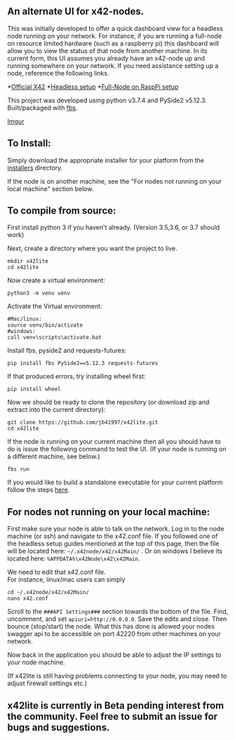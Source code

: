 ## An alternate UI for x42-nodes.  

This was initially developed to offer a quick dashboard view for a headless node running on your network.  For instance, if you are running a full-node on resource limited hardware (such as a raspberry pi) this dashboard will allow you to view the status of that node from another machine.  In its current form, this UI assumes you already have an x42-node up and running somewhere on your network.  If you need assistance setting up a node, reference the following links.

  *[Official X42](https://github.com/x42protocol/X42-FullNode)
  *[Headless setup](https://www.reddit.com/r/x42/comments/akp6lp/creating_a_headless_staking_node_on_ubuntu_1804/?utm_source=share&utm_medium=web2x)
  *[Full-Node on RaspPi setup](https://www.reddit.com/r/x42/comments/catbin/raspberry_pi_3_build/?utm_source=share&utm_medium=web2x)

This project was developed using python v3.7.4 and PySide2 v5.12.3.  Built/packaged with [fbs](https://build-system.fman.io/manual/).

[Imgur](https://i.imgur.com/oMEJCTp.gifv)

## To Install:
Simply download the appropriate installer for your platform from the [installers](https://github.com/jb41997/x42lite/tree/master/installers) directory.

If the node is on another machine, see the "For nodes not running on your local machine" section below.

## To compile from source:

First install python 3 if you haven't already.  (Version 3.5,3.6, or 3.7 should work)

Next, create a directory where you want the project to live.
```
mkdir x42lite
cd x42lite
```
Now create a virtual environment:
```
python3 -m venv venv
```

Activate the Virtual environment:
```
#Mac/linux:
source venv/bin/activate
#windows:
call venv\scripts\activate.bat
```
Install fbs, pyside2 and requests-futures:
```
pip install fbs PySide2==5.12.3 requests-futures
```
If that produced errors, try installing wheel first:
```
pip install wheel
```

Now we should be ready to clone the repository (or download zip and extract into the current directory):
```
git clone https://github.com/jb41997/x42lite.git
cd x42lite
```

If the node is running on your current machine then all you should have to do is issue the following command to test the UI.  (If your node is running on a different machine, see below.)
```
fbs run
```

If you would like to build a standalone executable for your current platform follow the steps [here](https://github.com/mherrmann/fbs-tutorial).

## For nodes not running on your local machine:

First make sure your node is able to talk on the network.  Log in to the node machine (or ssh) and navigate to the x42.conf file.  If you followed one of the headless setup guides mentioned at the top of this page, then the file will be located here:  ```~/.x42node/x42/x42Main/``` . Or on windows I believe its located here: ```%APPDATA%\x42Node\x42\x42Main```.

We need to edit that x42.conf file.  
For instance, linux/mac users can simply
 ```
 cd ~/.x42node/x42/x42Main/
 nano x42.conf
 ```
Scroll to the ```###API Settings###``` section towards the bottom of the file.  Find, uncomment, and set 
```apiuri=http://0.0.0.0```.
Save the edits and close.  Then bounce (stop/start) the node.  What this has done is allowed your nodes swagger api to be accessible on port 42220 from other machines on your network.  

Now back in the application you should be able to adjust the IP settings to your node machine.

(If x42lite is still having problems connecting to your node, you may need to adjust firewall settings etc.)


## x42lite is currently in Beta pending interest from the community.  Feel free to submit an issue for bugs and suggestions.


